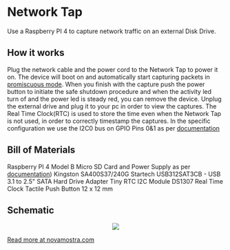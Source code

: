 # Network Tap
Use a Raspberry PI 4 to capture network traffic on an external Disk Drive.

## How it works
Plug the network cable and the power cord to the Network Tap to power it on. The device will boot on and automatically start capturing packets in [promiscuous mode](https://en.wikipedia.org/wiki/Promiscuous_mode). When you finish with the capture push the power button to initiate the safe shutdown procedure and when the activity led turn of and the power led is steady red, you can remove the device. Unplug the external drive and plug it to your pc in order to view the captures.
The Real Time Clock(RTC) is used to store the time even when the Network Tap is not used, in order to correctly timestamp the captures. In the specific configuration we use the I2C0 bus on GPIO Pins 0&1 as per [documentation](https://github.com/raspberrypi/firmware/blob/master/boot/overlays/README)

## Bill of Materials
Raspberry PI 4 Model B
Micro SD Card and Power Supply as per [documentation](https://www.raspberrypi.com/documentation/computers/getting-started.html))
Kingston SA400S37/240G
Startech USB312SAT3CB - USB 3.1 to 2.5" SATA Hard Drive Adapter
Tiny RTC I2C Module DS1307 Real Time Clock
Tactile Push Button 12 x 12 mm
## Schematic
<p align="center">
  <img src="/schematic/networTap.png">
</p>

<a href="https://novamostra.com/2023/11/12/plug-and-play-raspberry-pi-4-network-tap/">Read more at novamostra.com</a>
